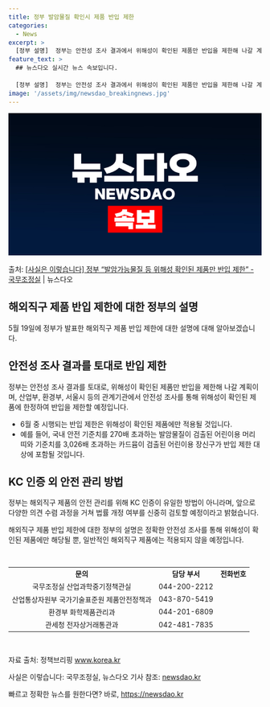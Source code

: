 ```yaml
---
title: 정부 발암물질 확인시 제품 반입 제한
categories:
  - News
excerpt: >
  [정부 설명]  정부는 안전성 조사 결과에서 위해성이 확인된 제품만 반입을 제한해 나갈 계획입니다. ㅇ 6월…
feature_text: >
  ## 뉴스다오 실시간 뉴스 속보입니다.

  [정부 설명]  정부는 안전성 조사 결과에서 위해성이 확인된 제품만 반입을 제한해 나갈 계획입니다. ㅇ 6월…
image: '/assets/img/newsdao_breakingnews.jpg'
---
```


![뉴스다오 속보](/assets/img/newsdao_breakingnews.jpg)

<p>출처: <a href="https://newsdao.kr/3857" rel="dofollow">[사실은 이렇습니다] 정부 “발암가능물질 등 위해성 확인된 제품만 반입 제한” - 국무조정실</a> | 뉴스다오</p>

<h2 data-ke-size="size26">해외직구 제품 반입 제한에 대한 정부의 설명</h2>
<p data-ke-size="size16">5월 19일에 정부가 발표한 해외직구 제품 반입 제한에 대한 설명에 대해 알아보겠습니다.</p>

<h2 data-ke-size="size24">안전성 조사 결과를 토대로 반입 제한</h2>
<p data-ke-size="size16">정부는 안전성 조사 결과를 토대로, 위해성이 확인된 제품만 반입을 제한해 나갈 계획이며, 산업부, 환경부, 서울시 등의 관계기관에서 안전성 조사를 통해 위해성이 확인된 제품에 한정하여 반입을 제한할 예정입니다.</p>
<ul>
  <li>6월 중 시행되는 반입 제한은 위해성이 확인된 제품에만 적용될 것입니다.</li>
  <li>예를 들어, 국내 안전 기준치를 270배 초과하는 발암물질이 검출된 어린이용 머리띠와 기준치를 3,026배 초과하는 카드뮴이 검출된 어린이용 장신구가 반입 제한 대상에 포함될 것입니다.</li>
</ul>

<h2 data-ke-size="size24">KC 인증 외 안전 관리 방법</h2>
<p data-ke-size="size16">정부는 해외직구 제품의 안전 관리를 위해 KC 인증이 유일한 방법이 아니라며, 앞으로 다양한 의견 수렴 과정을 거쳐 법률 개정 여부를 신중히 검토할 예정이라고 밝혔습니다.</p>

<p data-ke-size="size16">해외직구 제품 반입 제한에 대한 정부의 설명은 정확한 안전성 조사를 통해 위해성이 확인된 제품에만 해당될 뿐, 일반적인 해외직구 제품에는 적용되지 않을 예정입니다.</p>
<p data-ke-size="size16">&nbsp;</p>
<table>
  <tbody>
    <tr>
      <td style="text-align: center; height: 17px;"><b>문의</b></td>
      <td style="text-align: center; height: 17px;"><b>담당 부서</b></td>
      <td style="text-align: center; height: 17px;"><b>전화번호</b></td>
    </tr>
    <tr>
      <td style="text-align: center; height: 17px;">국무조정실 산업과학중기정책관실</td>
      <td style="text-align: center; height: 17px;">044-200-2212</td>
    </tr>
    <tr>
      <td style="text-align: center; height: 17px;">산업통상자원부 국가기술표준원 제품안전정책과</td>
      <td style="text-align: center; height: 17px;">043-870-5419</td>
    </tr>
    <tr>
      <td style="text-align: center; height: 17px;">환경부 화학제품관리과</td>
      <td style="text-align: center; height: 17px;">044-201-6809</td>
    </tr>
    <tr>
      <td style="text-align: center; height: 17px;">관세청 전자상거래통관과</td>
      <td style="text-align: center; height: 17px;">042-481-7835</td>
    </tr>
  </tbody>
</table>
<p data-ke-size="size16">&nbsp;</p>

<p data-ke-size="size16">자료 출처: 정책브리핑 <a href="https://www.korea.kr/">www.korea.kr</a></p>
<p data-ke-size="size16">사실은 이렇습니다: 국무조정실, 뉴스다오 기사 참조: <a href="https://newsdao.kr/3857">newsdao.kr</a></p> 

빠르고 정확한 뉴스를 원한다면? 바로, <a href="https://newsdao.kr" rel="dofollow">https://newsdao.kr</a>


